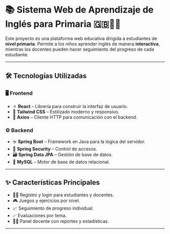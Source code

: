 # 📚 Sistema Web de Aprendizaje de Inglés para Primaria 🇬🇧🧒👧

Este proyecto es una plataforma web educativa dirigida a estudiantes de **nivel primaria**. Permite a los niños aprender inglés de manera **interactiva**, mientras los docentes pueden hacer seguimiento del progreso de cada estudiante.

---

## 🛠️ Tecnologías Utilizadas

### 🖥️ Frontend
- ⚛️ **React** – Librería para construir la interfaz de usuario.
- 🎨 **Tailwind CSS** – Estilizado moderno y responsivo.
- 🔗 **Axios** – Cliente HTTP para comunicación con el backend.

### ⚙️ Backend
- ☕ **Spring Boot** – Framework en Java para la lógica del servidor.
- 🔐 **Spring Security** – Control de accesos.
- 🗃️ **Spring Data JPA** – Gestión de base de datos.
- 🐬 **MySQL** – Motor de base de datos relacional.

---

## ✨ Características Principales

- 👨‍🏫 Registro y login para estudiantes y docentes.
- 🎮 Juegos y ejercicios por nivel.
- 📈 Seguimiento de progreso individual.
- ✅ Evaluaciones por tema.
- 🧑‍💻 Panel docente con reportes y estadísticas.

---

